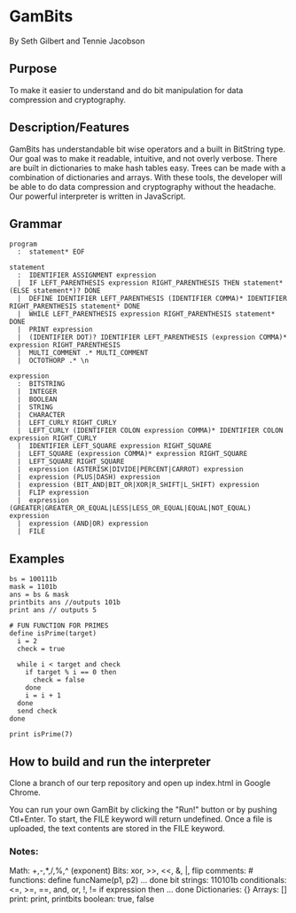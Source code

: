 
# GamBits
By Seth Gilbert and Tennie Jacobson

## Purpose
To make it easier to understand and do bit manipulation for data compression and cryptography.

## Description/Features
GamBits has understandable bit wise operators and a built in BitString type. Our goal was to make it readable, intuitive, and not overly verbose. There are built in dictionaries to make hash tables easy. Trees can be made with a combination of dictionaries and arrays. With these tools, the developer will be able to do data compression and cryptography without the headache. Our powerful interpreter is written in JavaScript.

## Grammar

```
program
  :  statement* EOF

statement
  :  IDENTIFIER ASSIGNMENT expression
  |  IF LEFT_PARENTHESIS expression RIGHT_PARENTHESIS THEN statement* (ELSE statement*)? DONE
  |  DEFINE IDENTIFIER LEFT_PARENTHESIS (IDENTIFIER COMMA)* IDENTIFIER RIGHT_PARENTHESIS statement* DONE
  |  WHILE LEFT_PARENTHESIS expression RIGHT_PARENTHESIS statement* DONE
  |  PRINT expression
  |  (IDENTIFIER DOT)? IDENTIFIER LEFT_PARENTHESIS (expression COMMA)* expression RIGHT_PARENTHESIS
  |  MULTI_COMMENT .* MULTI_COMMENT
  |  OCTOTHORP .* \n

expression
  :  BITSTRING
  |  INTEGER
  |  BOOLEAN
  |  STRING
  |  CHARACTER
  |  LEFT_CURLY RIGHT_CURLY
  |  LEFT_CURLY (IDENTIFIER COLON expression COMMA)* IDENTIFIER COLON expression RIGHT_CURLY
  |  IDENTIFIER LEFT_SQUARE expression RIGHT_SQUARE
  |  LEFT_SQUARE (expression COMMA)* expression RIGHT_SQUARE
  |  LEFT_SQUARE RIGHT_SQUARE
  |  expression (ASTERISK|DIVIDE|PERCENT|CARROT) expression
  |  expression (PLUS|DASH) expression
  |  expression (BIT_AND|BIT_OR|XOR|R_SHIFT|L_SHIFT) expression
  |  FLIP expression
  |  expression (GREATER|GREATER_OR_EQUAL|LESS|LESS_OR_EQUAL|EQUAL|NOT_EQUAL) expression
  |  expression (AND|OR) expression
  |  FILE

```

## Examples
```
bs = 100111b
mask = 1101b
ans = bs & mask
printbits ans //outputs 101b
print ans // outputs 5
```

```
# FUN FUNCTION FOR PRIMES
define isPrime(target)
  i = 2
  check = true

  while i < target and check
    if target % i == 0 then
      check = false
    done
    i = i + 1
  done
  send check
done

print isPrime(7)
```

## How to build and run the interpreter
Clone a branch of our terp repository and open up index.html in Google Chrome.

You can run your own GamBit by clicking the "Run!" button or by pushing Ctl+Enter.
To start, the FILE keyword will return undefined.  Once a file is uploaded, the text contents are stored in the FILE keyword.

### Notes:
Math: +,-,*,/,%,^ (exponent)
Bits: xor, >>, <<, &, |, flip
comments: #
functions: define funcName(p1, p2) ... done
bit strings: 110101b
conditionals: <=, >=, ==, and, or, !, !=
if expression then ... done
Dictionaries: {}
Arrays: []
print: print, printbits
boolean: true, false
